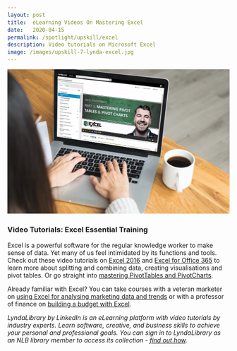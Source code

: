 ```yaml
---
layout: post
title:  eLearning Videos On Mastering Excel
date:   2020-04-15
permalink: /spotlight/upskill/excel
description: Video tutorials on Microsoft Excel
image: /images/upskill-7-lynda-excel.jpg
---
```

<img src="/images/upskill-7-lynda-excel.jpg">
<h3>Video Tutorials: Excel Essential Training</h3>
<p>Excel is a powerful software for the regular knowledge worker to make sense of data. Yet many of us feel intimidated by its functions and tools. Check out these video tutorials on <a href="https://www.lynda.com/Excel-tutorials/Excel-2016-Essential-Training/376985-2.html" target="_blank">Excel 2016</a> and <a href="https://www.lynda.com/Excel-tutorials/Excel-Essential-Training-Office-365/728369-2.html" target="_blank">Excel for Office 365</a> to learn more about splitting and combining data, creating visualisations and pivot tables. Or go straight into <a href="https://www.lynda.com/Excel-tutorials/Excel-PivotTables-Part-1-Mastering-PivotTables-PivotCharts/800195-2.html" target="_blank">mastering PivotTables and PivotCharts</a>.</p> 
<p>Already familiar with Excel? You can take courses with a veteran marketer on <a href="https://www.lynda.com/Excel-tutorials/Excel-Marketers/618711-2.html" target="_blank">using Excel for analysing marketing data and trends</a> or with a professor of finance on <a href="https://www.lynda.com/Excel-tutorials/Operational-budgeting-Excel/697706/748435-4.html" target="_blank">building a budget with Excel</a>.
<p><i>LyndaLibrary by LinkedIn is an eLearning platform with video tutorials by industry experts. Learn software, creative, and business skills to achieve your personal and professional goals. You can sign in to LyndaLibrary as an NLB library member to access its collection - <a href="/get-started-with/lynda/">find out how</a>.</i></p>
